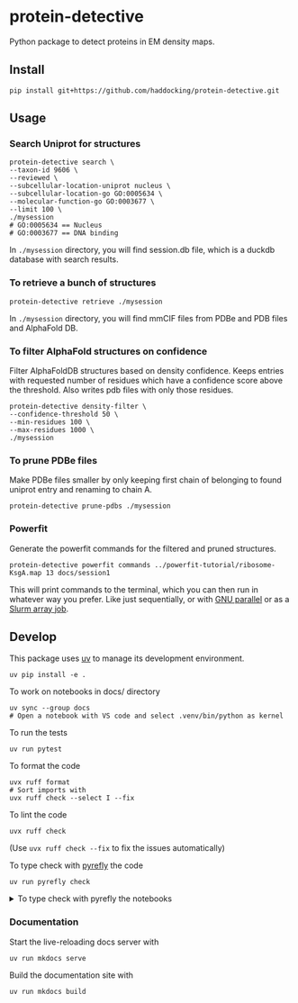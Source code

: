  <!-- --8<-- [start:mkdocindex] -->
# protein-detective

Python package to detect proteins in EM density maps.

## Install

```shell
pip install git+https://github.com/haddocking/protein-detective.git
```

## Usage

### Search Uniprot for structures

```shell
protein-detective search \
--taxon-id 9606 \
--reviewed \
--subcellular-location-uniprot nucleus \
--subcellular-location-go GO:0005634 \
--molecular-function-go GO:0003677 \
--limit 100 \
./mysession
# GO:0005634 == Nucleus
# GO:0003677 == DNA binding
```

In `./mysession` directory, you will find session.db file, which is a duckdb database with search results.

### To retrieve a bunch of structures

```shell
protein-detective retrieve ./mysession
```

In `./mysession` directory, you will find mmCIF files from PDBe and PDB files and AlphaFold DB.

### To filter AlphaFold structures on confidence

Filter AlphaFoldDB structures based on density confidence.
Keeps entries with requested number of residues which have a confidence score above the threshold.
Also writes pdb files with only those residues.

```shell
protein-detective density-filter \
--confidence-threshold 50 \
--min-residues 100 \
--max-residues 1000 \
./mysession
```

### To prune PDBe files

Make PDBe files smaller by only keeping first chain of belonging to found uniprot entry and renaming to chain A.

```shell
protein-detective prune-pdbs ./mysession
```

### Powerfit

Generate the powerfit commands for the filtered and pruned structures.

```shell
protein-detective powerfit commands ../powerfit-tutorial/ribosome-KsgA.map 13 docs/session1 
```
This will print commands to the terminal, which you can then run in whatever way you prefer.
Like just sequentially, or with [GNU parallel](https://www.gnu.org/software/parallel/) or as a [Slurm array job](https://slurm.schedmd.com/job_array.html).

<!-- --8<-- [end:mkdocindex] -->

## Develop

This package uses [uv](https://docs.astral.sh/uv) to manage its development environment.

```shell
uv pip install -e .
```

To work on notebooks in docs/ directory

```shell
uv sync --group docs
# Open a notebook with VS code and select .venv/bin/python as kernel
```

To run the tests

```shell
uv run pytest
```

To format the code

```shell
uvx ruff format
# Sort imports with
uvx ruff check --select I --fix
```

To lint the code

```shell
uvx ruff check
```
(Use `uvx ruff check --fix` to fix the issues automatically)


To type check with [pyrefly](https://pyrefly.org/) the code

```shell
uv run pyrefly check
```

<details>
<summary>To type check with pyrefly the notebooks</summary>

Pyrefly does not support notebooks yet, so we need to convert them to python scripts and then run pyrefly on them.

```shell
uv run --group docs jupyter nbconvert --to python docs/*.ipynb
# Comment out magic commands
sed -i 's/^get_ipython/# get_ipython/' docs/*.py
uv run pyrefly check docs/*.py
rm docs/*.py
```

</details>

### Documentation

Start the live-reloading docs server with

```shell
uv run mkdocs serve
```
Build the documentation site with

```shell
uv run mkdocs build
```
